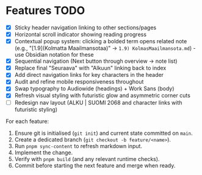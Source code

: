 # Features TODO

- [x] Sticky header navigation linking to other sections/pages
- [x] Horizontal scroll indicator showing reading progress
- [x] Contextual popup system: clicking a bolded term opens related note (e.g., "[1.9](Kolmatta Maailmansotaa)" → `1.9) KolmasMaailmansota.md`) - use Obsidian notation for these
- [x] Sequential navigation (Next button through overview → note list)
- [x] Replace final "Seuraava" with "Alkuun" linking back to index
- [x] Add direct navigation links for key characters in the header
- [x] Audit and refine mobile responsiveness throughout
- [x] Swap typography to Audiowide (headings) + Work Sans (body)
- [x] Refresh visual styling with futuristic glow and asymmetric corner cuts
- [ ] Redesign nav layout (ALKU | SUOMI 2068 and character links with futuristic styling)

For each feature:
1. Ensure git is initialised (`git init`) and current state committed on `main`.
2. Create a dedicated branch (`git checkout -b feature/<name>`).
1. Run `pnpm sync-content` to refresh markdown input.
3. Implement the change.
4. Verify with `pnpm build` (and any relevant runtime checks).
5. Commit before starting the next feature and merge when ready.
